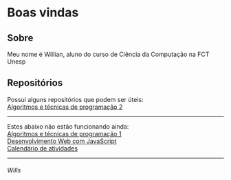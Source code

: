 # Boas vindas

## Sobre

Meu nome é Willian, aluno do curso de Ciência da Computação na FCT Unesp

## Repositórios

Possui alguns repositórios que podem ser úteis:  
[Algoritmos e técnicas de programação 2](https://github.com/willshobwish/ATP-2)  

----------

Estes abaixo não estão funcionando ainda:  
[Algoritmos e técnicas de programação 1](https://github.com/willshobwish/ATP-1)  
[Desenvolvimento Web com JavaScript](https://github.com/willshobwish/desenvolvimento-web-js)  
[Calendário de atividades](https://github.com/willshobwish/calendario)  

----------
###### Wills